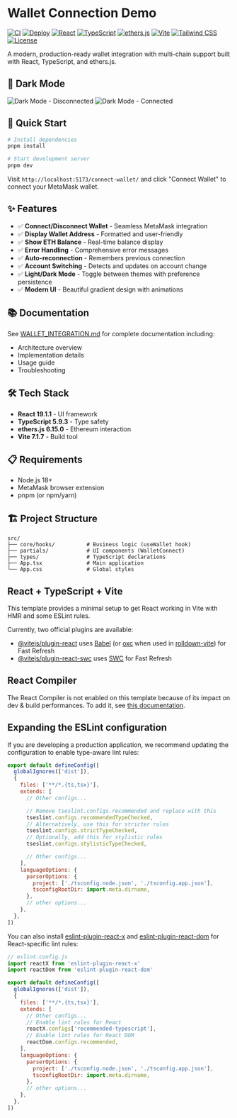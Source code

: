 # Wallet Connection Demo

[![CI](https://github.com/ChainsQueen/connect-wallet/actions/workflows/ci.yml/badge.svg)](https://github.com/ChainsQueen/connect-wallet/actions/workflows/ci.yml)
[![Deploy](https://github.com/ChainsQueen/connect-wallet/actions/workflows/deploy.yml/badge.svg)](https://github.com/ChainsQueen/connect-wallet/actions/workflows/deploy.yml)
[![React](https://img.shields.io/badge/React-19.1-61dafb?logo=react&logoColor=white)](https://reactjs.org/)
[![TypeScript](https://img.shields.io/badge/TypeScript-5.9-3178c6?logo=typescript&logoColor=white)](https://www.typescriptlang.org/)
[![ethers.js](https://img.shields.io/badge/ethers.js-6.15-2535a0?logo=ethereum&logoColor=white)](https://docs.ethers.org/)
[![Vite](https://img.shields.io/badge/Vite-7.1-646cff?logo=vite&logoColor=white)](https://vitejs.dev/)
[![Tailwind CSS](https://img.shields.io/badge/Tailwind-4.1-06b6d4?logo=tailwindcss&logoColor=white)](https://tailwindcss.com/)
[![License](https://img.shields.io/badge/license-MIT-green.svg)](LICENSE)

A modern, production-ready wallet integration with multi-chain support built with React, TypeScript, and ethers.js.

## 📸 Dark Mode

![Dark Mode - Disconnected](./1.png)
![Dark Mode - Connected](./2.png)

## 🚀 Quick Start

```bash
# Install dependencies
pnpm install

# Start development server
pnpm dev
```

Visit `http://localhost:5173/connect-wallet/` and click "Connect Wallet" to connect your MetaMask wallet.

## ✨ Features

- ✅ **Connect/Disconnect Wallet** - Seamless MetaMask integration
- ✅ **Display Wallet Address** - Formatted and user-friendly
- ✅ **Show ETH Balance** - Real-time balance display
- ✅ **Error Handling** - Comprehensive error messages
- ✅ **Auto-reconnection** - Remembers previous connection
- ✅ **Account Switching** - Detects and updates on account change
- ✅ **Light/Dark Mode** - Toggle between themes with preference persistence
- ✅ **Modern UI** - Beautiful gradient design with animations

## 📚 Documentation

See [WALLET_INTEGRATION.md](./WALLET_INTEGRATION.md) for complete documentation including:
- Architecture overview
- Implementation details
- Usage guide
- Troubleshooting

## 🛠️ Tech Stack

- **React 19.1.1** - UI framework
- **TypeScript 5.9.3** - Type safety
- **ethers.js 6.15.0** - Ethereum interaction
- **Vite 7.1.7** - Build tool

## 📋 Requirements

- Node.js 18+
- MetaMask browser extension
- pnpm (or npm/yarn)

## 🏗️ Project Structure

```
src/
├── core/hooks/          # Business logic (useWallet hook)
├── partials/            # UI components (WalletConnect)
├── types/               # TypeScript declarations
├── App.tsx              # Main application
└── App.css              # Global styles
```

## React + TypeScript + Vite

This template provides a minimal setup to get React working in Vite with HMR and some ESLint rules.

Currently, two official plugins are available:

- [@vitejs/plugin-react](https://github.com/vitejs/vite-plugin-react/blob/main/packages/plugin-react) uses [Babel](https://babeljs.io/) (or [oxc](https://oxc.rs) when used in [rolldown-vite](https://vite.dev/guide/rolldown)) for Fast Refresh
- [@vitejs/plugin-react-swc](https://github.com/vitejs/vite-plugin-react/blob/main/packages/plugin-react-swc) uses [SWC](https://swc.rs/) for Fast Refresh

## React Compiler

The React Compiler is not enabled on this template because of its impact on dev & build performances. To add it, see [this documentation](https://react.dev/learn/react-compiler/installation).

## Expanding the ESLint configuration

If you are developing a production application, we recommend updating the configuration to enable type-aware lint rules:

```js
export default defineConfig([
  globalIgnores(['dist']),
  {
    files: ['**/*.{ts,tsx}'],
    extends: [
      // Other configs...

      // Remove tseslint.configs.recommended and replace with this
      tseslint.configs.recommendedTypeChecked,
      // Alternatively, use this for stricter rules
      tseslint.configs.strictTypeChecked,
      // Optionally, add this for stylistic rules
      tseslint.configs.stylisticTypeChecked,

      // Other configs...
    ],
    languageOptions: {
      parserOptions: {
        project: ['./tsconfig.node.json', './tsconfig.app.json'],
        tsconfigRootDir: import.meta.dirname,
      },
      // other options...
    },
  },
])
```

You can also install [eslint-plugin-react-x](https://github.com/Rel1cx/eslint-react/tree/main/packages/plugins/eslint-plugin-react-x) and [eslint-plugin-react-dom](https://github.com/Rel1cx/eslint-react/tree/main/packages/plugins/eslint-plugin-react-dom) for React-specific lint rules:

```js
// eslint.config.js
import reactX from 'eslint-plugin-react-x'
import reactDom from 'eslint-plugin-react-dom'

export default defineConfig([
  globalIgnores(['dist']),
  {
    files: ['**/*.{ts,tsx}'],
    extends: [
      // Other configs...
      // Enable lint rules for React
      reactX.configs['recommended-typescript'],
      // Enable lint rules for React DOM
      reactDom.configs.recommended,
    ],
    languageOptions: {
      parserOptions: {
        project: ['./tsconfig.node.json', './tsconfig.app.json'],
        tsconfigRootDir: import.meta.dirname,
      },
      // other options...
    },
  },
])
```
